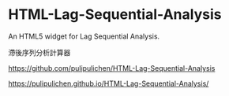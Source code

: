 # HTML-Lag-Sequential-Analysis
An HTML5 widget for Lag Sequential Analysis.

滯後序列分析計算器

https://github.com/pulipulichen/HTML-Lag-Sequential-Analysis

https://pulipulichen.github.io/HTML-Lag-Sequential-Analysis/